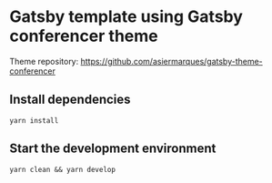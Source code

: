 # Gatsby template using Gatsby conferencer theme

Theme repository: https://github.com/asiermarques/gatsby-theme-conferencer  

## Install dependencies

````shell
yarn install
````

## Start the development environment

````shell
yarn clean && yarn develop
````


